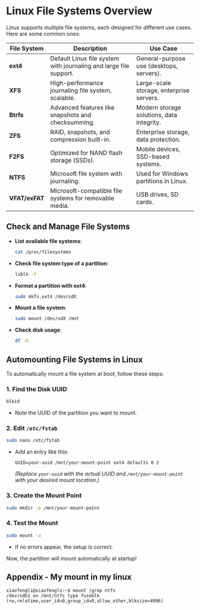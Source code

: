 # **Linux File Systems Overview**

Linux supports multiple file systems, each designed for different use cases. Here are some common ones:

| **File System** | **Description** | **Use Case** |
|---------------|---------------|------------|
| **ext4** | Default Linux file system with journaling and large file support. | General-purpose use (desktops, servers). |
| **XFS** | High-performance journaling file system, scalable. | Large-scale storage, enterprise servers. |
| **Btrfs** | Advanced features like snapshots and checksumming. | Modern storage solutions, data integrity. |
| **ZFS** | RAID, snapshots, and compression built-in. | Enterprise storage, data protection. |
| **F2FS** | Optimized for NAND flash storage (SSDs). | Mobile devices, SSD-based systems. |
| **NTFS** | Microsoft file system with journaling. | Used for Windows partitions in Linux. |
| **VFAT/exFAT** | Microsoft-compatible file systems for removable media. | USB drives, SD cards. |

## **Check and Manage File Systems**

- **List available file systems**:  
  ```bash
  cat /proc/filesystems
  ```

- **Check file system type of a partition**:  
  ```bash
  lsblk -f
  ```

- **Format a partition with ext4**:  
  ```bash
  sudo mkfs.ext4 /dev/sdX
  ```

- **Mount a file system**:  
  ```bash
  sudo mount /dev/sdX /mnt
  ```

- **Check disk usage**:  
  ```bash
  df -h
  ```

## **Automounting File Systems in Linux**

To automatically mount a file system at boot, follow these steps:

### **1. Find the Disk UUID**

```bash
blkid
```

- Note the UUID of the partition you want to mount.

### **2. Edit `/etc/fstab`**

```bash
sudo nano /etc/fstab
```

- Add an entry like this:

  ```
  UUID=your-uuid /mnt/your-mount-point ext4 defaults 0 2
  ```

  *(Replace `your-uuid` with the actual UUID and `/mnt/your-mount-point` with your desired mount location.)*

### **3. Create the Mount Point**

```bash
sudo mkdir -p /mnt/your-mount-point
```

### **4. Test the Mount**

```bash
sudo mount -a
```

- If no errors appear, the setup is correct.

Now, the partition will mount automatically at startup!

## Appendix - My mount in my linux

```shell
xiaofengli@xiaofenglx:~$ mount |grep ntfs
/dev/sdb1 on /mnt/ntfs type fuseblk (rw,relatime,user_id=0,group_id=0,allow_other,blksize=4096)
```